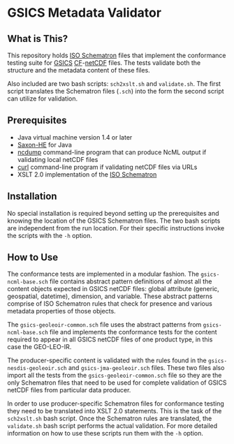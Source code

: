# GSICS Metadata Validator

## What is This?

This repository holds [ISO Schematron](http://standards.iso.org/ittf/PubliclyAvailableStandards/c040833_ISO_IEC_19757-3_2006(E).zip) files that implement the conformance testing suite for [GSICS](http://gsics.wmo.int) [CF](http://cf-convention.github.io)-[netCDF](http://www.unidata.ucar.edu/software/netcdf/index.html) files. The tests validate both the structure and the metadata content of these files.

Also included are two bash scripts: `sch2xslt.sh` and `validate.sh`. The
first script translates the Schematron files (`.sch`) into the form the
second script can utilize for validation.

## Prerequisites

* Java virtual machine version 1.4 or later
* [Saxon-HE](http://saxon.sourceforge.net) for Java
* [ncdump](https://www.unidata.ucar.edu/software/netcdf/docs/netcdf/ncdump.html)
  command-line program that can produce NcML output if validating local
  netCDF files
* [curl](http://curl.haxx.se) command-line program if validating netCDF
  files via URLs
* XSLT 2.0 implementation of the [ISO
  Schematron](http://www.schematron.com/implementation.html)

## Installation

No special installation is required beyond setting up the prerequisites and
knowing the location of the GSICS Schematron files. The two bash scripts
are independent from the run location. For their specific instructions
invoke the scripts with the `-h` option.

## How to Use

The conformance tests are implemented in a modular fashion. The
`gsics-ncml-base.sch` file contains abstract pattern definitions of almost
all the content objects expected in GSICS netCDF files: global attribute
(generic, geospatial, datetime), dimension, and variable. These abstract
patterns comprise of ISO Schematron rules that check for presence and
various metadata properties of those objects.

The `gsics-geoleoir-common.sch` file uses the abstract patterns from
`gsics-ncml-base.sch` file and implements the conformance tests for the
content required to appear in all GSICS netCDF files of one product type,
in this case the GEO-LEO-IR.

The producer-specific content is validated with the rules found in the
`gsics-nesdis-geoleoir.sch` and `gsics-jma-geoleoir.sch` files. These two
files also import all the tests from the `gsics-geoleoir-common.sch` file
so they are the only Schematron files that need to be used for complete
validation of GSICS netCDF files from particular data producer.

In order to use producer-specific Schematron files for conformance testing
they need to be translated into XSLT 2.0 statements. This is the task of
the `sch2xslt.sh` bash script. Once the Schematron rules are translated,
the `validate.sh` bash script performs the actual validation. For more
detailed information on how to use these scripts run them with the `-h`
option.


